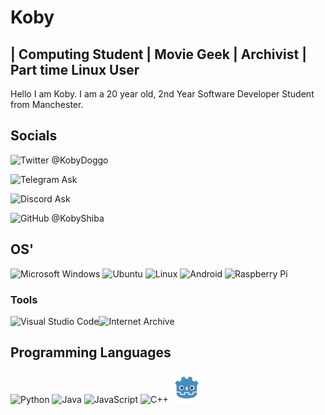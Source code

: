 Koby
======

## | Computing Student | Movie Geek | Archivist | Part time Linux User

Hello I am Koby. I am a 20 year old, 2nd Year Software Developer Student from Manchester.

## Socials
<img src="https://edent.github.io/SuperTinyIcons/images/svg/twitter.svg" width="50" title="Twitter" /> @KobyDoggo

<img src="https://edent.github.io/SuperTinyIcons/images/svg/telegram.svg" width="50" title="Telegram" /> Ask

<img src="https://edent.github.io/SuperTinyIcons/images/svg/discord.svg" width="50" title="Discord" /> Ask

<img src="https://edent.github.io/SuperTinyIcons/images/svg/github.svg" width="50" title="GitHub" /> @KobyShiba

## OS'
<img src="https://edent.github.io/SuperTinyIcons/images/svg/windows.svg" width="50" title="Microsoft Windows" /> <img src="https://edent.github.io/SuperTinyIcons/images/svg/ubuntu.svg" width="50" title="Ubuntu" /> <img src="https://edent.github.io/SuperTinyIcons/images/svg/linux.svg" width="50" title="Linux" /> <img src="https://edent.github.io/SuperTinyIcons/images/svg/android.svg" width="50" title="Android" /> <img src="https://edent.github.io/SuperTinyIcons/images/svg/raspberry_pi.svg" width="50" title="Raspberry Pi" />

### Tools
<img src="https://edent.github.io/SuperTinyIcons/images/svg/visualstudiocode.svg" width="50" title="Visual Studio Code" /><img src="https://edent.github.io/SuperTinyIcons/images/svg/internet_archive.svg" width="50" title="Internet Archive" /> 

## Programming Languages
<img src="https://edent.github.io/SuperTinyIcons/images/svg/python.svg" width="50" title="Python"/> <img src="https://edent.github.io/SuperTinyIcons/images/svg/java.svg" width="50" title="Java" /> <img src="https://edent.github.io/SuperTinyIcons/images/svg/javascript.svg" width="50" title="JavaScript" /> <img src="https://edent.github.io/SuperTinyIcons/images/svg/cplusplus.svg" width="50" title="C++"/> <img src="https://github.com/KobyShiba/KobyShiba/blob/main/godot.svg" width="50" title="Godot"/>
